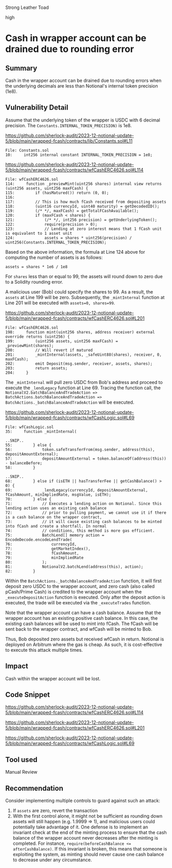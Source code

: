 Strong Leather Toad

high

# Cash in wrapper account can be drained due to rounding error

## Summary

Cash in the wrapper account can be drained due to rounding errors when the underlying decimals are less than Notional's internal token precision (1e8).

## Vulnerability Detail

Assume that the underlying token of the wrapper is USDC with 6 decimal precision. The `Constants.INTERNAL_TOKEN_PRECISION)` is 1e8.

https://github.com/sherlock-audit/2023-12-notional-update-5/blob/main/wrapped-fcash/contracts/lib/Constants.sol#L11

```solidity
File: Constants.sol
10:     int256 internal constant INTERNAL_TOKEN_PRECISION = 1e8;
```

https://github.com/sherlock-audit/2023-12-notional-update-5/blob/main/wrapped-fcash/contracts/wfCashERC4626.sol#L114

```solidity
File: wfCashERC4626.sol
114:     function _previewMint(uint256 shares) internal view returns (uint256 assets, uint256 maxFCash) {
115:         if (hasMatured()) return (0, 0); 
116: 
117:         // This is how much fCash received from depositing assets
118:         (uint16 currencyId, uint40 maturity) = getDecodedID(); 
119:         (/* */, maxFCash) = getTotalFCashAvailable(); 
120:         if (maxFCash < shares) {
121:             (/* */, int256 precision) = getUnderlyingToken(); 
122:             require(precision > 0); 
123:             // Lending at zero interest means that 1 fCash unit is equivalent to 1 asset unit
124:             assets = shares * uint256(precision) / uint256(Constants.INTERNAL_TOKEN_PRECISION); 
```

Based on the above information, the formula at Line 124 above for computing the number of assets is as follows:

```solidity
assets = shares * 1e6 / 1e8
```

For `shares` less than or equal to 99, the assets will round down to zero due to a Solidity rounding error.

A malicious user (Bob) could specify the shares to 99. As a result, the `assets` at Line 199 will be zero. Subsequently, the `_mintInternal` function at Line 201 will be executed with `assets=0, shares=99`.

https://github.com/sherlock-audit/2023-12-notional-update-5/blob/main/wrapped-fcash/contracts/wfCashERC4626.sol#L201

```solidity
File: wfCashERC4626.sol
198:     function mint(uint256 shares, address receiver) external override returns (uint256) {
199:         (uint256 assets, uint256 maxFCash) = _previewMint(shares); 
200:         // Will revert if matured 
201:         _mintInternal(assets, _safeUint88(shares), receiver, 0, maxFCash);
202:         emit Deposit(msg.sender, receiver, assets, shares);
203:         return assets;
204:     }
```

The `_mintInternal` will pull zero USDC from Bob's address and proceed to execute the `_lendLegacy` function at Line 69. Tracing the function call, the `NotionalV2.batchBalanceAndTradeAction => BatchActions.batchBalanceAndTradeAction => BatchActions._batchBalanceAndTradeAction` will be executed.

https://github.com/sherlock-audit/2023-12-notional-update-5/blob/main/wrapped-fcash/contracts/wfCashLogic.sol#L69

```solidity
File: wfCashLogic.sol
35:     function _mintInternal(

..SNIP..
55:         } else {
56:             token.safeTransferFrom(msg.sender, address(this), depositAmountExternal); 
57:             depositAmountExternal = token.balanceOf(address(this)) - balanceBefore; 
58:         }

..SNIP..
68:         } else if (isETH || hasTransferFee || getCashBalance() > 0) { 
69:             _lendLegacy(currencyId, depositAmountExternal, fCashAmount, minImpliedRate, msgValue, isETH);
70:         } else {
71:             // Executes a lending action on Notional. Since this lending action uses an existing cash balance
72:             // prior to pulling payment, we cannot use it if there is a cash balance on the wrapper contract,
73:             // it will cause existing cash balances to be minted into fCash and create a shortfall. In normal
74:             // conditions, this method is more gas efficient.
75:             BatchLend[] memory action = EncodeDecode.encodeLendTrade(
76:                 currencyId,
77:                 getMarketIndex(),
78:                 fCashAmount,
79:                 minImpliedRate
80:             );
81:             NotionalV2.batchLend(address(this), action);
82:         }
```

Within the `BatchActions._batchBalanceAndTradeAction` function, it will first deposit zero USDC to the wrapper account, and zero cash (also called pCash/Prime Cash) is credited to the wrapper account when the `_executeDepositAction` function is executed. Only after the deposit action is executed, the trade will be executed via the `_executeTrades` function.

Note that the wrapper account can have a cash balance. Assume that the wrapper account has an existing positive cash balance. In this case, the existing cash balances will be used to mint into fCash. The fCash will be sent back to the wrapper contract, and wfCash will be minted to Bob.

Thus, Bob deposited zero assets but received wfCash in return. Notional is deployed on Arbitrum where the gas is cheap. As such, it is cost-effective to execute this attack multiple times.

## Impact

Cash within the wrapper account will be lost.

## Code Snippet

https://github.com/sherlock-audit/2023-12-notional-update-5/blob/main/wrapped-fcash/contracts/wfCashERC4626.sol#L114

https://github.com/sherlock-audit/2023-12-notional-update-5/blob/main/wrapped-fcash/contracts/wfCashERC4626.sol#L201

https://github.com/sherlock-audit/2023-12-notional-update-5/blob/main/wrapped-fcash/contracts/wfCashLogic.sol#L69

## Tool used

Manual Review

## Recommendation

Consider implementing multiple controls to guard against such an attack:

1) If `assets` are zero, revert the transaction
2) With the first control alone, it might not be sufficient as rounding down assets will still happen (e.g. 1.9999 => 1), and malicious users could potentially take advantage of it. One defense is to implement an invariant check at the end of the minting process to ensure that the cash balance of the wrapper account never decreases after the minting is completed. For instance, `require(beforeCashBalance <= afterCashBalance)`. If this invariant is broken, this means that someone is exploiting the system, as minting should never cause one cash balance to decrease under any circumstance.